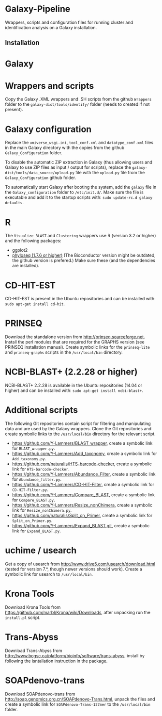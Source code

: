 # Galaxy-Pipeline
Wrappers, scripts and configuration files for running cluster and identification analysis on a Galaxy installation.

## Installation

# Galaxy


# Wrappers and scripts
Copy the Galaxy .XML wrappers and .SH scripts from the github `Wrappers` folder to the `galaxy-dist/tools/identify/` folder (needs to created if not present).

# Galaxy configuration
Replace the `universe_wsgi.ini`, `tool_conf.xml` and `datatype_conf.xml` files in the main Galaxy directory with the copies from the github `Galaxy_Configuration` folder.

To disable the automatic ZIP extraction in Galaxy (thus allowing users and Galaxy to use ZIP files as input / output for scripts), replace the `galaxy-dist/tools/data_source/upload.py` file with the `upload.py` file from the `Galaxy_Configuration` github folder.

To automatically start Galaxy after booting the system, add the `galaxy` file in the `Galaxy_configuration` folder to `/etc/init.d/`. Make sure the file is executable and add it to the startup scripts with: `sudo update-rc.d galaxy defaults`.

# R
The `Visualize BLAST` and `Clustering` wrappers use R (version 3.2 or higher) and the following packages:
 - ggplot2
 - [phyloseq (1.7.6 or higher)](http://joey711.github.io/phyloseq/) (The Bioconductor version might be outdated, the github version is prefered.)
Make sure these (and the dependencies are installed).

# CD-HIT-EST
CD-HIT-EST is present in the Ubuntu repositories and can be installed with: `sudo apt-get install cd-hit`.

# PRINSEQ
Download the standalone version from http://prinseq.sourceforge.net. Install the perl modules that are required for the GRAPHS version (see PRINSEQ installation manual). Create symbolic links for the `prinseq-lite` and `prinseq-graphs` scripts in the `/usr/local/bin` directory.

# NCBI-BLAST+ (2.2.28 or higher)
NCBI-BLAST+ 2.2.28 is available in the Ubuntu repositories (14.04 or higher) and can be installed with: `sudo apt-get install ncbi-blast+`.

# Additional scripts
The following Git repositories contain script for filtering and manipulating data and are used by the Galaxy wrappers. Clone the Git repositories and create symbolic links to the `/usr/local/bin` directory for the relevant script.
 - https://github.com/Y-Lammers/BLAST_wrapper, create a symbolic link for `BLAST_wrapper.py`.
 - https://github.com/Y-Lammers/Add_taxonomy, create a symbolic link for `Add_taxonomy.py`.
 - https://github.com/naturalis/HTS-barcode-checker, create a symbolic link for `HTS-barcode-checker`.
 - https://github.com/Y-Lammers/Abundance_Filter, create a symbolic link for `Abundance_filter.py`.
 - https://github.com/Y-Lammers/CD-HIT-Filter, create a symbolic link for `CD-HIT-Filter.py`.
 - https://github.com/Y-Lammers/Compare_BLAST, create a symbolic link for `Compare_BLAST.py`.
 - https://github.com/Y-Lammers/Resize_nonChimera, create a symbolic link for `Resize_nonChimera.py`.
 - https://github.com/naturalis/Split_on_Primer, create a symbolic link for `Split_on_Primer.py`.
 - https://github.com/Y-Lammers/Expand_BLAST.git, create a symbolic link for `Expand_BLAST.py`.

# uchime / usearch
Get a copy of usearch from http://www.drive5.com/usearch/download.html (tested for version 7.\*, though newer versions should work). Create a symbolic link for usearch to `/usr/local/bin`.

# Krona Tools
Download Krona Tools from https://github.com/marbl/Krona/wiki/Downloads, after unpacking run the `install.pl` script.

# Trans-Abyss
Download Trans-Abyss from http://www.bcgsc.ca/platform/bioinfo/software/trans-abyss, install by following the isntallation instruction in the package.

# SOAPdenovo-trans
Download SOAPdenovo-trans from http://soap.genomics.org.cn/SOAPdenovo-Trans.html, unpack the files and create a symbolic link for `SOAPdenovo-Trans-127mer` to the `/usr/local/bin` folder.
